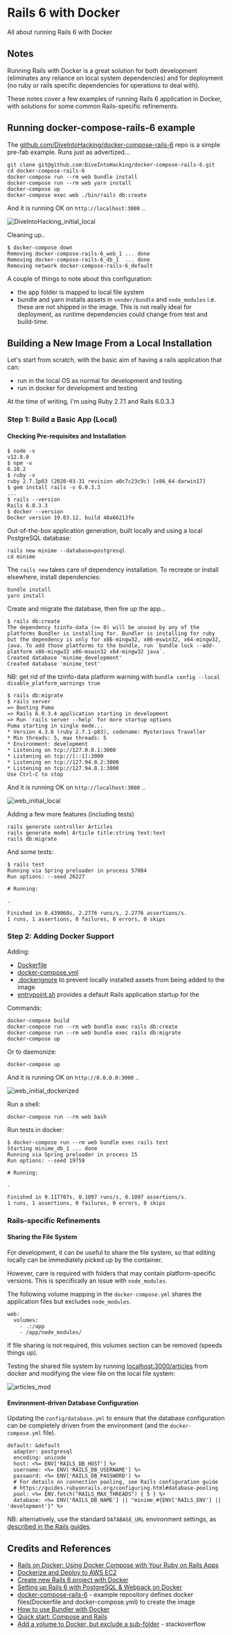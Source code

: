 # Rails 6 with Docker

All about running Rails 6 with Docker

## Notes

Running Rails with Docker is a great solution for both development (eliminates any reliance on local system dependencies)
and for deployment (no ruby or rails specific dependencies for operations to deal with).

These notes cover a few examples of running Rails 6 application in Docker,
with solutions for some common Rails-specific refinements.

## Running docker-compose-rails-6 example

The [github.com/DiveIntoHacking/docker-compose-rails-6](https://github.com/DiveIntoHacking/docker-compose-rails-6)
repo is a simple pre-fab example. Runs just as advertized...

    git clone git@github.com:DiveIntoHacking/docker-compose-rails-6.git
    cd docker-compose-rails-6
    docker-compose run --rm web bundle install
    docker-compose run --rm web yarn install
    docker-compose up
    docker-compose exec web ./bin/rails db:create

And it is running OK on `http://localhost:3000` ..

![DiveIntoHacking_initial_local](./assets/DiveIntoHacking_initial_local.png?raw=true)

Cleaning up..

    $ docker-compose down
    Removing docker-compose-rails-6_web_1 ... done
    Removing docker-compose-rails-6_db_1  ... done
    Removing network docker-compose-rails-6_default

A couple of things to note about this configuration:

* the app folder is mapped to local file system
* bundle and yarn installs assets in `vender/bundle` and `node_modules` i.e. these are not shipped in the image. This is not really ideal for deployment, as runtime dependencies could change from test and build-time.

## Building a New Image From a Local Installation

Let's start from scratch, with the basic aim of having a rails application that can:

* run in the local OS as normal for development and testing
* run in docker for development and testing

At the time of writing, I'm using Ruby 2.7.1 and Rails 6.0.3.3

### Step 1: Build a Basic App (Local)

#### Checking Pre-requisites and Installation

    $ node -v
    v12.8.0
    $ npm -v
    6.10.2
    $ ruby -v
    ruby 2.7.1p83 (2020-03-31 revision a0c7c23c9c) [x86_64-darwin17]
    $ gem install rails -v 6.0.3.3
    ...
    $ rails --version
    Rails 6.0.3.3
    $ docker --version
    Docker version 19.03.12, build 48a66213fe

Out-of-the-box application generation, built locally and using a local PostgreSQL database:

    rails new minime --database=postgresql
    cd minime

The `rails new` takes care of dependency installation. To recreate or install elsewhere, install dependencies:

    bundle install
    yarn install

Create and migrate the database, then fire up the app...

    $ rails db:create
    The dependency tzinfo-data (>= 0) will be unused by any of the platforms Bundler is installing for. Bundler is installing for ruby but the dependency is only for x86-mingw32, x86-mswin32, x64-mingw32, java. To add those platforms to the bundle, run `bundle lock --add-platform x86-mingw32 x86-mswin32 x64-mingw32 java`.
    Created database 'minime_development'
    Created database 'minime_test'

NB: get rid of the tzinfo-data platform warning with `bundle config --local disable_platform_warnings true`

    $ rails db:migrate
    $ rails server
    => Booting Puma
    => Rails 6.0.3.4 application starting in development
    => Run `rails server --help` for more startup options
    Puma starting in single mode...
    * Version 4.3.6 (ruby 2.7.1-p83), codename: Mysterious Traveller
    * Min threads: 5, max threads: 5
    * Environment: development
    * Listening on tcp://127.0.0.1:3000
    * Listening on tcp://[::1]:3000
    * Listening on tcp://127.94.0.2:3000
    * Listening on tcp://127.94.0.1:3000
    Use Ctrl-C to stop

And it is running OK on `http://localhost:3000` ..

![web_initial_local](./assets/web_initial_local.png?raw=true)

Adding a few more features (including tests)

    rails generate controller Articles
    rails generate model Article title:string text:text
    rails db:migrate

And some tests:

    $ rails test
    Running via Spring preloader in process 57084
    Run options: --seed 26227

    # Running:

    .

    Finished in 0.439060s, 2.2776 runs/s, 2.2776 assertions/s.
    1 runs, 1 assertions, 0 failures, 0 errors, 0 skips

### Step 2: Adding Docker Support

Adding:

* [Dockerfile](./minime/Dockerfile)
* [docker-compose.yml](./minime/docker-compose.yml)
* [.dockerignore](./minime/.dockerignore) to prevent locally installed assets from being added to the image
* [entrypoint.sh](./minime/entrypoint.sh) provides a default Rails application startup for the

Commands:

    docker-compose build
    docker-compose run --rm web bundle exec rails db:create
    docker-compose run --rm web bundle exec rails db:migrate
    docker-compose up

Or to daemonize:

    docker-compose up

And it is running OK on `http://0.0.0.0:3000` ..

![web_initial_dockerized](./assets/web_initial_dockerized.png?raw=true)

Run a shell:

    docker-compose run --rm web bash

Run tests in docker:

    $ docker-compose run --rm web bundle exec rails test
    Starting minime_db_1 ... done
    Running via Spring preloader in process 15
    Run options: --seed 19759

    # Running:

    .

    Finished in 9.117707s, 0.1097 runs/s, 0.1097 assertions/s.
    1 runs, 1 assertions, 0 failures, 0 errors, 0 skips

### Rails-specific Refinements

#### Sharing the File System

For development, it can be useful to share the file system, so that editing locally can be immediately
picked up by the container.

However, care is required with folders that may contain platform-specific versions.
This is specifically an issue with `node_modules`.

The following volume mapping in the `docker-compose.yml` shares the application files
but excludes `node_modules`.

    web:
      volumes:
        - .:/app
        - /app/node_modules/

If file sharing is not required, this volumes section can be removed (speeds things up).

Testing the shared file system by running [localhost:3000/articles](http://localhost:3000/articles) from docker
and modifying the view file on the local file system:

![articles_mod](./assets/articles_mod.png?raw=true)

#### Environment-driven Database Configuration

Updating the `config/database.yml` to ensure that the database configuration
can be completely driven from the environment (and the `docker-compose.yml` file).

    default: &default
      adapter: postgresql
      encoding: unicode
      host: <%= ENV['RAILS_DB_HOST'] %>
      username: <%= ENV['RAILS_DB_USERNAME'] %>
      password: <%= ENV['RAILS_DB_PASSWORD'] %>
      # For details on connection pooling, see Rails configuration guide
      # https://guides.rubyonrails.org/configuring.html#database-pooling
      pool: <%= ENV.fetch("RAILS_MAX_THREADS") { 5 } %>
      database: <%= ENV['RAILS_DB_NAME'] || "minime_#{ENV['RAILS_ENV'] || 'development'}" %>

NB: alternatively, use the standard `DATABASE_URL` environment settings, as [described in the Rails guides](https://guides.rubyonrails.org/configuring.html#configuring-a-database).

## Credits and References

* [Rails on Docker: Using Docker Compose with Your Ruby on Rails Apps](https://www.chrisblunt.com/rails-on-docker-using-docker-compose-with-your-ruby-on-rails-apps/)
* [Dockerize and Deploy to AWS EC2](https://medium.com/@matayoshi.mariano/dockerize-and-deploy-to-aws-ec2-9208068fb92b)
* [Create new Rails 6 project with Docker](https://dev.to/rogiervandenberg/create-new-rails-6-project-with-docker-56io)
* [Setting up Rails 6 with PostgreSQL & Webpack on Docker](https://medium.com/@guillaumeocculy/setting-up-rails-6-with-postgresql-webpack-on-docker-a51c1044f0e4)
* [docker-compose-rails-6](https://github.com/DiveIntoHacking/docker-compose-rails-6) - example repository defines docker files(Dockerfile and docker-compose.yml) to create the image
* [How to use Bundler with Docker](https://bundler.io/guides/bundler_docker_guide.html)
* [Quick start: Compose and Rails](https://docs.docker.com/compose/rails/)
* [Add a volume to Docker, but exclude a sub-folder](https://stackoverflow.com/questions/29181032/add-a-volume-to-docker-but-exclude-a-sub-folder) - stackoverflow
